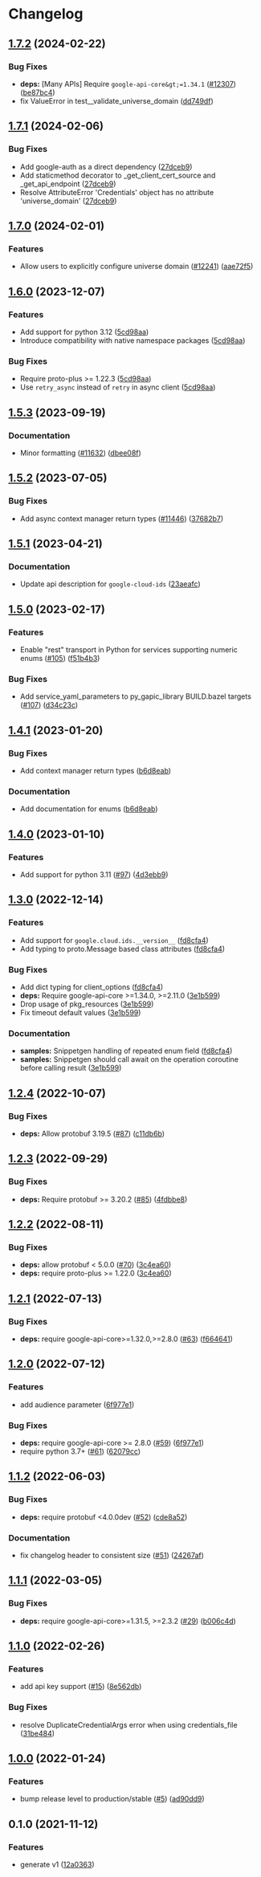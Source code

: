# Changelog

## [1.7.2](https://github.com/googleapis/google-cloud-python/compare/google-cloud-ids-v1.7.1...google-cloud-ids-v1.7.2) (2024-02-22)


### Bug Fixes

* **deps:** [Many APIs] Require `google-api-core&gt;=1.34.1` ([#12307](https://github.com/googleapis/google-cloud-python/issues/12307)) ([be87bc4](https://github.com/googleapis/google-cloud-python/commit/be87bc4a33fe32a512448a42246c9873da88269f))
* fix ValueError in test__validate_universe_domain ([dd749df](https://github.com/googleapis/google-cloud-python/commit/dd749dfb4caf2e33f1152dfd8c4b0ac5424c381c))

## [1.7.1](https://github.com/googleapis/google-cloud-python/compare/google-cloud-ids-v1.7.0...google-cloud-ids-v1.7.1) (2024-02-06)


### Bug Fixes

* Add google-auth as a direct dependency ([27dceb9](https://github.com/googleapis/google-cloud-python/commit/27dceb901cb9bf28da82925ad382ce7c58e91f38))
* Add staticmethod decorator to _get_client_cert_source and _get_api_endpoint ([27dceb9](https://github.com/googleapis/google-cloud-python/commit/27dceb901cb9bf28da82925ad382ce7c58e91f38))
* Resolve AttributeError 'Credentials' object has no attribute 'universe_domain' ([27dceb9](https://github.com/googleapis/google-cloud-python/commit/27dceb901cb9bf28da82925ad382ce7c58e91f38))

## [1.7.0](https://github.com/googleapis/google-cloud-python/compare/google-cloud-ids-v1.6.0...google-cloud-ids-v1.7.0) (2024-02-01)


### Features

* Allow users to explicitly configure universe domain ([#12241](https://github.com/googleapis/google-cloud-python/issues/12241)) ([aae72f5](https://github.com/googleapis/google-cloud-python/commit/aae72f5e6c7d48e777fdf68d1012b2b51b912bad))

## [1.6.0](https://github.com/googleapis/google-cloud-python/compare/google-cloud-ids-v1.5.3...google-cloud-ids-v1.6.0) (2023-12-07)


### Features

* Add support for python 3.12 ([5cd98aa](https://github.com/googleapis/google-cloud-python/commit/5cd98aa0e8ead2eef82ecdcef4141b33a7da2b5a))
* Introduce compatibility with native namespace packages ([5cd98aa](https://github.com/googleapis/google-cloud-python/commit/5cd98aa0e8ead2eef82ecdcef4141b33a7da2b5a))


### Bug Fixes

* Require proto-plus &gt;= 1.22.3 ([5cd98aa](https://github.com/googleapis/google-cloud-python/commit/5cd98aa0e8ead2eef82ecdcef4141b33a7da2b5a))
* Use `retry_async` instead of `retry` in async client ([5cd98aa](https://github.com/googleapis/google-cloud-python/commit/5cd98aa0e8ead2eef82ecdcef4141b33a7da2b5a))

## [1.5.3](https://github.com/googleapis/google-cloud-python/compare/google-cloud-ids-v1.5.2...google-cloud-ids-v1.5.3) (2023-09-19)


### Documentation

* Minor formatting ([#11632](https://github.com/googleapis/google-cloud-python/issues/11632)) ([dbee08f](https://github.com/googleapis/google-cloud-python/commit/dbee08f2df63e1906ba13b0d3060eec5a80c79e2))

## [1.5.2](https://github.com/googleapis/google-cloud-python/compare/google-cloud-ids-v1.5.1...google-cloud-ids-v1.5.2) (2023-07-05)


### Bug Fixes

* Add async context manager return types ([#11446](https://github.com/googleapis/google-cloud-python/issues/11446)) ([37682b7](https://github.com/googleapis/google-cloud-python/commit/37682b7793cfe0dcb27963fea7e474b3b85571c9))

## [1.5.1](https://github.com/googleapis/google-cloud-python/compare/google-cloud-ids-v1.5.0...google-cloud-ids-v1.5.1) (2023-04-21)


### Documentation

* Update api description for `google-cloud-ids` ([23aeafc](https://github.com/googleapis/google-cloud-python/commit/23aeafc42c35c54a52f84e1425cc1c8a73300ba4))

## [1.5.0](https://github.com/googleapis/python-ids/compare/v1.4.1...v1.5.0) (2023-02-17)


### Features

* Enable "rest" transport in Python for services supporting numeric enums ([#105](https://github.com/googleapis/python-ids/issues/105)) ([f51b4b3](https://github.com/googleapis/python-ids/commit/f51b4b3a317fc7fe05ed8524f79854e6c79f0aad))


### Bug Fixes

* Add service_yaml_parameters to py_gapic_library BUILD.bazel targets ([#107](https://github.com/googleapis/python-ids/issues/107)) ([d34c23c](https://github.com/googleapis/python-ids/commit/d34c23ccb20f522dfc04d6fe94a99fc3784e26aa))

## [1.4.1](https://github.com/googleapis/python-ids/compare/v1.4.0...v1.4.1) (2023-01-20)


### Bug Fixes

* Add context manager return types ([b6d8eab](https://github.com/googleapis/python-ids/commit/b6d8eab0d68cbde4eada3140eb07c37a89d09189))


### Documentation

* Add documentation for enums ([b6d8eab](https://github.com/googleapis/python-ids/commit/b6d8eab0d68cbde4eada3140eb07c37a89d09189))

## [1.4.0](https://github.com/googleapis/python-ids/compare/v1.3.0...v1.4.0) (2023-01-10)


### Features

* Add support for python 3.11 ([#97](https://github.com/googleapis/python-ids/issues/97)) ([4d3ebb9](https://github.com/googleapis/python-ids/commit/4d3ebb91fade51bc6a38b974f12f0d4caa321b96))

## [1.3.0](https://github.com/googleapis/python-ids/compare/v1.2.4...v1.3.0) (2022-12-14)


### Features

* Add support for `google.cloud.ids.__version__` ([fd8cfa4](https://github.com/googleapis/python-ids/commit/fd8cfa4a17c334407f31e7c2edea4ea52063b176))
* Add typing to proto.Message based class attributes ([fd8cfa4](https://github.com/googleapis/python-ids/commit/fd8cfa4a17c334407f31e7c2edea4ea52063b176))


### Bug Fixes

* Add dict typing for client_options ([fd8cfa4](https://github.com/googleapis/python-ids/commit/fd8cfa4a17c334407f31e7c2edea4ea52063b176))
* **deps:** Require google-api-core &gt;=1.34.0, >=2.11.0  ([3e1b599](https://github.com/googleapis/python-ids/commit/3e1b5991d965b52931ff613616f0ed65622efac0))
* Drop usage of pkg_resources ([3e1b599](https://github.com/googleapis/python-ids/commit/3e1b5991d965b52931ff613616f0ed65622efac0))
* Fix timeout default values ([3e1b599](https://github.com/googleapis/python-ids/commit/3e1b5991d965b52931ff613616f0ed65622efac0))


### Documentation

* **samples:** Snippetgen handling of repeated enum field ([fd8cfa4](https://github.com/googleapis/python-ids/commit/fd8cfa4a17c334407f31e7c2edea4ea52063b176))
* **samples:** Snippetgen should call await on the operation coroutine before calling result ([3e1b599](https://github.com/googleapis/python-ids/commit/3e1b5991d965b52931ff613616f0ed65622efac0))

## [1.2.4](https://github.com/googleapis/python-ids/compare/v1.2.3...v1.2.4) (2022-10-07)


### Bug Fixes

* **deps:** Allow protobuf 3.19.5 ([#87](https://github.com/googleapis/python-ids/issues/87)) ([c11db6b](https://github.com/googleapis/python-ids/commit/c11db6b87959459f64b6fdab7100aa3692584e44))

## [1.2.3](https://github.com/googleapis/python-ids/compare/v1.2.2...v1.2.3) (2022-09-29)


### Bug Fixes

* **deps:** Require protobuf >= 3.20.2 ([#85](https://github.com/googleapis/python-ids/issues/85)) ([4fdbbe8](https://github.com/googleapis/python-ids/commit/4fdbbe890d28e3999446e10dade2ec2c2ca00abd))

## [1.2.2](https://github.com/googleapis/python-ids/compare/v1.2.1...v1.2.2) (2022-08-11)


### Bug Fixes

* **deps:** allow protobuf < 5.0.0 ([#70](https://github.com/googleapis/python-ids/issues/70)) ([3c4ea60](https://github.com/googleapis/python-ids/commit/3c4ea60727ced1be9f2dcee5ffe5c0c1f4851f95))
* **deps:** require proto-plus >= 1.22.0 ([3c4ea60](https://github.com/googleapis/python-ids/commit/3c4ea60727ced1be9f2dcee5ffe5c0c1f4851f95))

## [1.2.1](https://github.com/googleapis/python-ids/compare/v1.2.0...v1.2.1) (2022-07-13)


### Bug Fixes

* **deps:** require google-api-core>=1.32.0,>=2.8.0 ([#63](https://github.com/googleapis/python-ids/issues/63)) ([f664641](https://github.com/googleapis/python-ids/commit/f664641ebcc0aeb7031cc2169fdfe3b0da6d0604))

## [1.2.0](https://github.com/googleapis/python-ids/compare/v1.1.2...v1.2.0) (2022-07-12)


### Features

* add audience parameter ([6f977e1](https://github.com/googleapis/python-ids/commit/6f977e1b2b9c8a1e721430fdd7a4abb6f00cbdf1))


### Bug Fixes

* **deps:** require google-api-core >= 2.8.0 ([#59](https://github.com/googleapis/python-ids/issues/59)) ([6f977e1](https://github.com/googleapis/python-ids/commit/6f977e1b2b9c8a1e721430fdd7a4abb6f00cbdf1))
* require python 3.7+ ([#61](https://github.com/googleapis/python-ids/issues/61)) ([62079cc](https://github.com/googleapis/python-ids/commit/62079ccf399b78a4da7af94337a099732872ce98))

## [1.1.2](https://github.com/googleapis/python-ids/compare/v1.1.1...v1.1.2) (2022-06-03)


### Bug Fixes

* **deps:** require protobuf <4.0.0dev ([#52](https://github.com/googleapis/python-ids/issues/52)) ([cde8a52](https://github.com/googleapis/python-ids/commit/cde8a52a5152df0d7f2858ab4733769a024eb9aa))


### Documentation

* fix changelog header to consistent size ([#51](https://github.com/googleapis/python-ids/issues/51)) ([24267af](https://github.com/googleapis/python-ids/commit/24267afe4003f33c2f7505ac69c23f352136c55a))

## [1.1.1](https://github.com/googleapis/python-ids/compare/v1.1.0...v1.1.1) (2022-03-05)


### Bug Fixes

* **deps:** require google-api-core>=1.31.5, >=2.3.2 ([#29](https://github.com/googleapis/python-ids/issues/29)) ([b006c4d](https://github.com/googleapis/python-ids/commit/b006c4d9cc4fb9983aa901332db4f1247eea6900))

## [1.1.0](https://github.com/googleapis/python-ids/compare/v1.0.0...v1.1.0) (2022-02-26)


### Features

* add api key support ([#15](https://github.com/googleapis/python-ids/issues/15)) ([8e562db](https://github.com/googleapis/python-ids/commit/8e562db176932dd9413e10ada79d8460b647a56f))


### Bug Fixes

* resolve DuplicateCredentialArgs error when using credentials_file ([31be484](https://github.com/googleapis/python-ids/commit/31be484920c0cedec5ede6e97e068b1b113f1ee4))

## [1.0.0](https://github.com/googleapis/python-ids/compare/v0.1.0...v1.0.0) (2022-01-24)


### Features

* bump release level to production/stable ([#5](https://github.com/googleapis/python-ids/issues/5)) ([ad90dd9](https://github.com/googleapis/python-ids/commit/ad90dd9e6064d2eb8504f38df2aa1f882b516459))

## 0.1.0 (2021-11-12)


### Features

* generate v1 ([12a0363](https://www.github.com/googleapis/python-ids/commit/12a036387a20072cf8ab7999c360fac7989de788))
